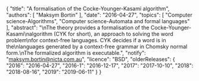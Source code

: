 {
    "title": "A formalisation of the Cocke-Younger-Kasami algorithm",
    "authors": [
        "Maksym Bortin"
    ],
    "date": "2016-04-27",
    "topics": [
        "Computer science-Algorithms",
        "Computer science-Automata and formal languages"
    ],
    "abstract": "\nThe theory provides a formalisation of the Cocke-Younger-Kasami\nalgorithm (CYK for short), an approach to solving the word problem\nfor context-free languages.  CYK decides if a word is in the\nlanguages generated by a context-free grammar in Chomsky normal form.\nThe formalized algorithm is executable.",
    "notify": "maksym.bortin@nicta.com.au",
    "licence": "BSD",
    "olderReleases": {
        "2016": "2016-04-27",
        "2016-1": "2016-12-17",
        "2017": "2017-10-10",
        "2018": "2018-08-16",
        "2019": "2019-06-11"
    }
}